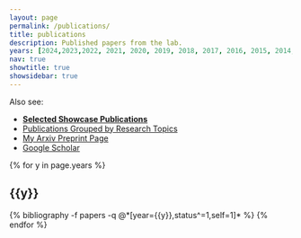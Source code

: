 ```yaml
---
layout: page
permalink: /publications/
title: publications
description: Published papers from the lab.
years: [2024,2023,2022, 2021, 2020, 2019, 2018, 2017, 2016, 2015, 2014, 2013, 2012, 2011, 2010, 2009, 2007, 2005]
nav: true
showtitle: true
showsidebar: true
---
```


Also see:
- **[Selected Showcase Publications](/showcase)**
- [Publications Grouped by Research Topics](/pub-by-topic/)
- [My Arxiv Preprint Page](https://arxiv.org/search/cs?searchtype=author&query=Crowley%2C+M)
- [Google Scholar](https://scholar.google.ca/citations?user=eL_y80EAAAAJ)


<div class="publications by year">
{% for y in page.years %}
  <h2 class="year">{{y}}</h2>
  {% bibliography -f papers -q @*[year={{y}},status^=1,self=1]* %}
{% endfor %}
</div>
